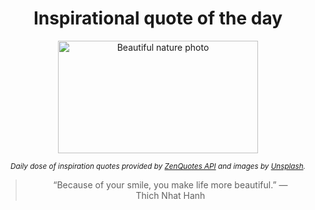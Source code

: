 
<div align="center">

# Inspirational quote of the day

<img src="./data/photo.jpeg" alt="Beautiful nature photo" width="320" height="180">

<sub><i>Daily dose of inspiration quotes provided by [ZenQuotes API](https://zenquotes.io/) and images by [Unsplash](https://unsplash.com/).</i></sub>


<blockquote>&ldquo;Because of your smile, you make life more beautiful.&rdquo; &mdash; <footer>Thich Nhat Hanh</footer></blockquote>

</div>
